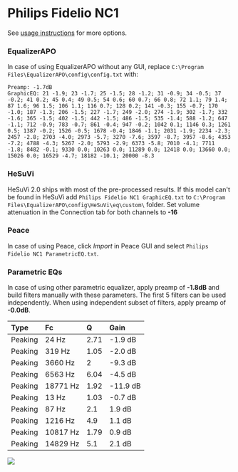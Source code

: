 # Philips Fidelio NC1
See [usage instructions](https://github.com/jaakkopasanen/AutoEq#usage) for more options.

### EqualizerAPO
In case of using EqualizerAPO without any GUI, replace `C:\Program Files\EqualizerAPO\config\config.txt`
with:
```
Preamp: -1.7dB
GraphicEQ: 21 -1.9; 23 -1.7; 25 -1.5; 28 -1.2; 31 -0.9; 34 -0.5; 37 -0.2; 41 0.2; 45 0.4; 49 0.5; 54 0.6; 60 0.7; 66 0.8; 72 1.1; 79 1.4; 87 1.6; 96 1.5; 106 1.1; 116 0.7; 128 0.2; 141 -0.3; 155 -0.7; 170 -1.0; 187 -1.3; 206 -1.5; 227 -1.7; 249 -2.0; 274 -1.9; 302 -1.7; 332 -1.6; 365 -1.5; 402 -1.5; 442 -1.5; 486 -1.5; 535 -1.4; 588 -1.2; 647 -1.1; 712 -0.9; 783 -0.7; 861 -0.4; 947 -0.2; 1042 0.1; 1146 0.3; 1261 0.5; 1387 -0.2; 1526 -0.5; 1678 -0.4; 1846 -1.1; 2031 -1.9; 2234 -2.3; 2457 -2.8; 2703 -4.0; 2973 -5.7; 3270 -7.6; 3597 -8.7; 3957 -8.6; 4353 -7.2; 4788 -4.3; 5267 -2.0; 5793 -2.9; 6373 -5.8; 7010 -4.1; 7711 -1.8; 8482 -0.1; 9330 0.0; 10263 0.0; 11289 0.0; 12418 0.0; 13660 0.0; 15026 0.0; 16529 -4.7; 18182 -10.1; 20000 -8.3
```

### HeSuVi
HeSuVi 2.0 ships with most of the pre-processed results. If this model can't be found in HeSuVi add
`Philips Fidelio NC1 GraphicEQ.txt` to `C:\Program Files\EqualizerAPO\config\HeSuVi\eq\custom\` folder.
Set volume attenuation in the Connection tab for both channels to **-16**

### Peace
In case of using Peace, click *Import* in Peace GUI and select `Philips Fidelio NC1 ParametricEQ.txt`.

### Parametric EQs
In case of using other parametric equalizer, apply preamp of **-1.8dB** and build filters manually
with these parameters. The first 5 filters can be used independently.
When using independent subset of filters, apply preamp of **-0.0dB**.

| Type    | Fc       |    Q | Gain     |
|:--------|:---------|:-----|:---------|
| Peaking | 24 Hz    | 2.71 | -1.9 dB  |
| Peaking | 319 Hz   | 1.05 | -2.0 dB  |
| Peaking | 3660 Hz  | 2    | -9.3 dB  |
| Peaking | 6563 Hz  | 6.04 | -4.5 dB  |
| Peaking | 18771 Hz | 1.92 | -11.9 dB |
| Peaking | 13 Hz    | 1.03 | -0.7 dB  |
| Peaking | 87 Hz    | 2.1  | 1.9 dB   |
| Peaking | 1216 Hz  | 4.9  | 1.1 dB   |
| Peaking | 10817 Hz | 1.79 | 0.9 dB   |
| Peaking | 14829 Hz | 5.1  | 2.1 dB   |

![](https://raw.githubusercontent.com/jaakkopasanen/AutoEq/master/results/rtings/avg/Philips%20Fidelio%20NC1/Philips%20Fidelio%20NC1.png)